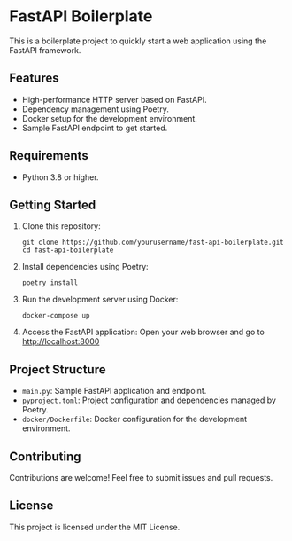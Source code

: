 # FastAPI Boilerplate

This is a boilerplate project to quickly start a web application using the FastAPI framework.

## Features

*   High-performance HTTP server based on FastAPI.
*   Dependency management using Poetry.
*   Docker setup for the development environment.
*   Sample FastAPI endpoint to get started.

## Requirements

*   Python 3.8 or higher.

## Getting Started

1.  Clone this repository:
    
        git clone https://github.com/yourusername/fast-api-boilerplate.git
        cd fast-api-boilerplate
    
2.  Install dependencies using Poetry:
    
        poetry install
    
3.  Run the development server using Docker:
    
        docker-compose up
    
4.  Access the FastAPI application: Open your web browser and go to [http://localhost:8000](http://localhost:8000)

## Project Structure

*   `main.py`: Sample FastAPI application and endpoint.
*   `pyproject.toml`: Project configuration and dependencies managed by Poetry.
*   `docker/Dockerfile`: Docker configuration for the development environment.

## Contributing

Contributions are welcome! Feel free to submit issues and pull requests.

## License

This project is licensed under the MIT License.